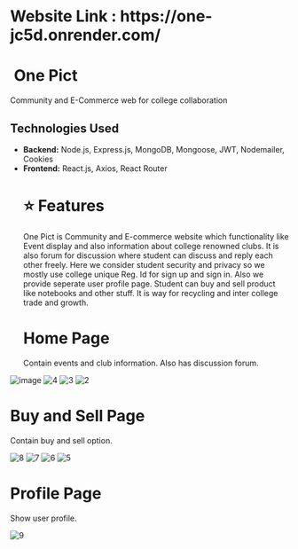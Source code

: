 <h1>Website Link : https://one-jc5d.onrender.com/</h1>

<div class="main">
			<h1>
				<img
					src="logo.png"
					alt=""
				/>
				One Pict
			</h1>
			<p>Community and E-Commerce web for college collaboration</p>
		</div>
  
  ## Technologies Used

- **Backend:** Node.js, Express.js, MongoDB, Mongoose, JWT, Nodemailer, Cookies
- **Frontend:** React.js, Axios, React Router
		<div class="third">
			<h1>⭐ Features</h1>
			<p>
				One Pict is Community and E-commerce website which functionality like
				Event display and also information about college renowned clubs. It is
				also forum for discussion where student can discuss and reply each other
				freely. Here we consider student security and privacy so we mostly use
				college unique Reg. Id for sign up and sign in. Also we provide seperate
				user profile page. Student can buy and sell product like notebooks and
				other stuff. It is way for recycling and inter college trade and growth.
			</p>
		</div>
		<div class="fourth">
			<h1>Home Page</h1>
			<p>Contain events and club information. Also has discussion forum.</p>
		</div>

![image](https://github.com/user-attachments/assets/9c93b348-b006-41e6-8c7d-e34ed41c98f1)
  ![4](https://github.com/user-attachments/assets/cc324257-d730-495d-83e3-0bfbbfe1b936)
  ![3](https://github.com/user-attachments/assets/54f0f008-5e34-4670-9267-ba6413b32d8b)
![2](https://github.com/user-attachments/assets/38a12f4a-1b85-47fd-b04e-96bd0e459bb6)
		
<div class="fourth">
			<h1>Buy and Sell Page</h1>
			<p>Contain buy and sell option.</p>
			
</div>
  
![8](https://github.com/user-attachments/assets/50f82a65-07fc-428d-95ab-9706badfe069)
![7](https://github.com/user-attachments/assets/39756294-9f06-4f3f-960d-9a267ba0c701)
![6](https://github.com/user-attachments/assets/97e453fe-4fa8-40ed-9629-5aa76318cc15)
![5](https://github.com/user-attachments/assets/6a8c16b8-d15e-4696-9960-1e8fdd49a18a)
		<div class="fourth">
			<h1>Profile Page</h1>
			<p>Show user profile.</p>
			</div>


![9](https://github.com/user-attachments/assets/b3b8dbde-8d6a-4544-b477-2e92245edeaf)


